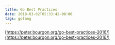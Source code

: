 ```yaml
---
title: Go Best Practices
date: 2018-03-02T05:33:42-08:00
tags: golang
---
```

[https://peter.bourgon.org/go-best-practices-2016/](https://peter.bourgon.org/go-best-practices-2016/)
